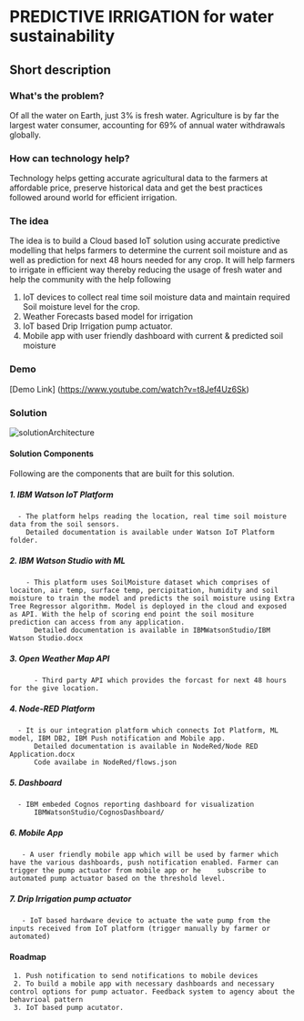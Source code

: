 # PREDICTIVE IRRIGATION for water sustainability

## Short description

### What's the problem?
  Of all the water on Earth, just 3% is fresh water. Agriculture is by far the largest water consumer, accounting for 69% of annual water withdrawals globally. ​

### How can technology help?
  Technology helps getting accurate agricultural data to the farmers at affordable price, preserve historical data and get the best practices followed around world for efficient irrigation.
  
### The idea
  The idea is to build a Cloud based IoT  solution using accurate predictive modelling that helps farmers to determine the current soil moisture and as well as prediction for next 48 hours needed for any crop. It will help farmers to irrigate in efficient way thereby  reducing the usage of fresh water and help the community with the help following
  
  1. IoT devices to collect real time soil moisture data and maintain required Soil moisture level for the crop.
  2. Weather Forecasts based model for irrigation
  3. IoT based Drip Irrigation pump actuator.
  4. Mobile app with user friendly dashboard with current & predicted soil moisture


 ### Demo
 [Demo Link] (https://www.youtube.com/watch?v=t8Jef4Uz6Sk)
 
 ### Solution 
 
 ![solutionArchitecture](https://user-images.githubusercontent.com/68838940/89094853-09b69980-d38e-11ea-8384-ef4f6623384b.png)


#### Solution Components
  Following are the components that are built for this solution.
  
  ##### 1. IBM Watson IoT Platform   
      - The platform helps reading the location, real time soil moisture data from the soil sensors.
        Detailed documentation is available under Watson IoT Platform folder.
        
  ##### 2. IBM Watson Studio with ML
        - This platform uses SoilMoisture dataset which comprises of locaiton, air temp, surface temp, percipitation, humidity and soil moisture to train the model and predicts the soil moisture using Extra Tree Regressor algorithm. Model is deployed in the cloud and exposed as API. With the help of scoring end point the soil mositure prediction can access from any application.
          Detailed documentation is available in IBMWatsonStudio/IBM Watson Studio.docx
          
  ##### 3. Open Weather Map API
          - Third party API which provides the forcast for next 48 hours for the give location.
       
  ##### 4. Node-RED Platform  
      - It is our integration platform which connects Iot Platform, ML model, IBM DB2, IBM Push notification and Mobile app.
          Detailed documentation is available in NodeRed/Node RED Application.docx
          Code availabe in NodeRed/flows.json          
      
  ##### 5. Dashboard 
      - IBM embeded Cognos reporting dashboard for visualization
          IBMWatsonStudio/CognosDashboard/
  
  ##### 6. Mobile App
       - A user friendly mobile app which will be used by farmer which have the various dashboards, push notification enabled. Farmer can trigger the pump actuator from mobile app or he    subscribe to automated pump actuator based on the threshold level.
       
  ##### 7. Drip Irrigation pump actuator   
       - IoT based hardware device to actuate the wate pump from the inputs received from IoT platform (trigger manually by farmer or automated)
        


#### Roadmap
     1. Push notification to send notifications to mobile devices
     2. To build a mobile app with necessary dashboards and necessary control options for pump actuator. Feedback system to agency about the behavrioal pattern
     3. IoT based pump acutator.
     
 
